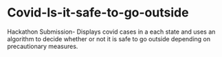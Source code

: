 # Covid-Is-it-safe-to-go-outside
Hackathon Submission- Displays covid cases in a each state and uses an algorithm to decide whether or not it is safe to go outside depending on precautionary measures.
